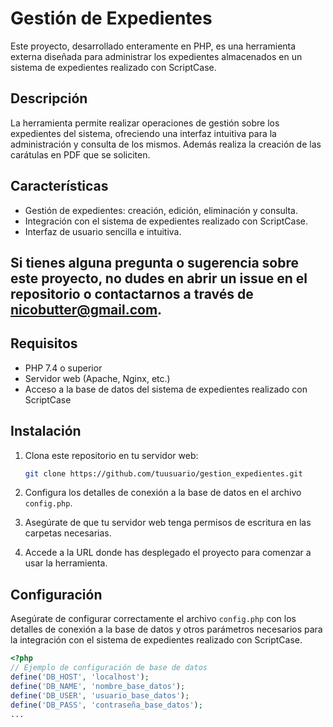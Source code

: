 # Gestión de Expedientes

Este proyecto, desarrollado enteramente en PHP, es una herramienta externa diseñada para administrar los expedientes almacenados en un sistema de expedientes realizado con ScriptCase.

## Descripción

La herramienta permite realizar operaciones de gestión sobre los expedientes del sistema, ofreciendo una interfaz intuitiva para la administración y consulta de los mismos. Además realiza la creación de las carátulas en PDF que se soliciten.

## Características

- Gestión de expedientes: creación, edición, eliminación y consulta.
- Integración con el sistema de expedientes realizado con ScriptCase.
- Interfaz de usuario sencilla e intuitiva.

## Si tienes alguna pregunta o sugerencia sobre este proyecto, no dudes en abrir un issue en el repositorio o contactarnos a través de nicobutter@gmail.com.


## Requisitos

- PHP 7.4 o superior
- Servidor web (Apache, Nginx, etc.)
- Acceso a la base de datos del sistema de expedientes realizado con ScriptCase

## Instalación

1. Clona este repositorio en tu servidor web:

    ```bash
    git clone https://github.com/tuusuario/gestion_expedientes.git
    ```

2. Configura los detalles de conexión a la base de datos en el archivo `config.php`.

3. Asegúrate de que tu servidor web tenga permisos de escritura en las carpetas necesarias.

4. Accede a la URL donde has desplegado el proyecto para comenzar a usar la herramienta.

## Configuración

Asegúrate de configurar correctamente el archivo `config.php` con los detalles de conexión a la base de datos y otros parámetros necesarios para la integración con el sistema de expedientes realizado con ScriptCase.

```php
<?php
// Ejemplo de configuración de base de datos
define('DB_HOST', 'localhost');
define('DB_NAME', 'nombre_base_datos');
define('DB_USER', 'usuario_base_datos');
define('DB_PASS', 'contraseña_base_datos');
...

